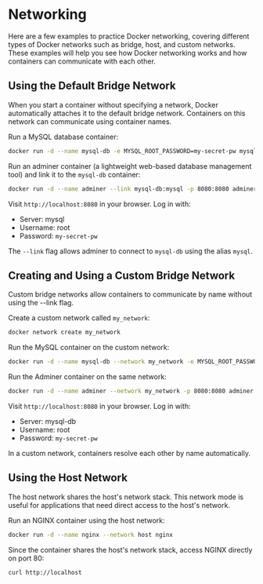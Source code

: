 # Networking

Here are a few examples to practice Docker networking, covering different types of Docker networks such as bridge, host, and custom networks. These examples will help you see how Docker networking works and how containers can communicate with each other.

## Using the Default Bridge Network

When you start a container without specifying a network, Docker automatically attaches it to the default bridge network. Containers on this network can communicate using container names.

Run a MySQL database container:

```sh
docker run -d --name mysql-db -e MYSQL_ROOT_PASSWORD=my-secret-pw mysql:5.7
```

Run an adminer container (a lightweight web-based database management tool) and link it to the `mysql-db` container:

```sh
docker run -d --name adminer --link mysql-db:mysql -p 8080:8080 adminer
```

Visit `http://localhost:8080` in your browser. Log in with:

- Server: mysql
- Username: root
- Password: `my-secret-pw`
  
The `--link` flag allows adminer to connect to `mysql-db` using the alias `mysql`.

## Creating and Using a Custom Bridge Network

Custom bridge networks allow containers to communicate by name without using the --link flag.

Create a custom network called `my_network`:

```sh
docker network create my_network
```

Run the MySQL container on the custom network:

```sh
docker run -d --name mysql-db --network my_network -e MYSQL_ROOT_PASSWORD=my-secret-pw mysql:5.7
```

Run the Adminer container on the same network:

```sh
docker run -d --name adminer --network my_network -p 8080:8080 adminer
```

Visit `http://localhost:8080` in your browser. Log in with:

- Server: mysql-db
- Username: root
- Password: `my-secret-pw`

In a custom network, containers resolve each other by name automatically.

## Using the Host Network

The host network shares the host's network stack. This network mode is useful for applications that need direct access to the host's network.

Run an NGINX container using the host network:

```sh
docker run -d --name nginx --network host nginx
```

Since the container shares the host's network stack, access NGINX directly on port 80:

```sh
curl http://localhost
```
